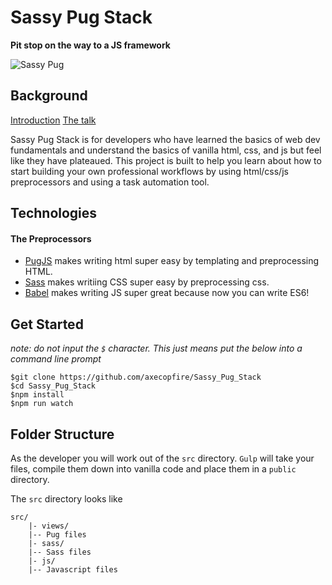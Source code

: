 # Sassy Pug Stack

**Pit stop on the way to a JS framework**

![Sassy Pug](https://res.cloudinary.com/practicaldev/image/fetch/s--AYj_k3vy--/c_limit%2Cf_auto%2Cfl_progressive%2Cq_auto%2Cw_880/https://thepracticaldev.s3.amazonaws.com/i/o90f6znxtm3fbywbprpt.jpeg)

## Background

[Introduction](https://dev.to/schusterbraun/introducing-the-sassy-pug-stack-a-case-for-a-pit-stop-on-the-way-to-a-js-framework-12pf)
[The talk](https://docs.google.com/presentation/d/13CHY-28xVY1oHovsC9Pb-C4AheToUrbXRAZH7lXGAVg/edit?usp=sharing)

Sassy Pug Stack is for developers who have learned the basics of web dev fundamentals and understand the basics of vanilla html, css, and js but feel like they have plateaued. This project is built to help you learn about how to start building your own professional workflows by using html/css/js preprocessors and using a task automation tool.

## Technologies

#### The Preprocessors
- [PugJS](https://pugjs.org/api/getting-started.html) makes writing html super easy by templating and preprocessing HTML.
- [Sass](https://sass-lang.com/) makes writiing CSS super easy by preprocessing css.
- [Babel](https://babeljs.io/) makes writing JS super great because now you can write ES6!


## Get Started
*note: do not input the `$` character. This just means put the below into a command line prompt*
```Shell
$git clone https://github.com/axecopfire/Sassy_Pug_Stack
$cd Sassy_Pug_Stack
$npm install
$npm run watch
```

## Folder Structure
As the developer you will work out of the `src` directory. `Gulp` will take your files, compile them down into vanilla code and place them in a `public` directory. 

The `src` directory looks like
```
src/
	|- views/
	|-- Pug files
	|- sass/
	|-- Sass files
	|- js/
	|-- Javascript files
```